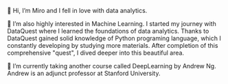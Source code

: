 👋 Hi, I’m Miro and I fell in love with data analytics.

👀 I’m also highly interested in Machine Learning. I started my journey with DataQuest where I learned the foundations of data analytics. 
Thanks to DataQuest gained solid knowledge of Python programing language, which I constantly developing by studying more materials. 
After completion of this comprehensive "quest", I dived deeper into this beautiful area.

🌱 I’m currently taking another course called DeepLearning by Andrew Ng.  Andrew is an adjunct professor at Stanford University.
